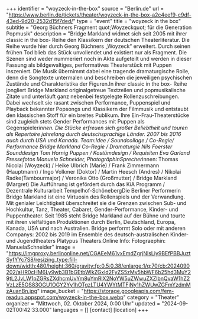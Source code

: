 +++
identifier = "woyzeck-in-the-box"
source = "Berlin.de"
url = "https://www.berlin.de/tickets/theater/woyzeck-in-the-box-a2c4eef9-c9df-43ed-9d20-2532d15f7ded/"
type = "event"
title = "woyzeck in the box"
subtitle = "Georg Büchners Fragment quot;Woyzeckquot; für die Generation Popmusik"
description = "Bridge Markland widmet sich seit 2005 mit ihrer classic in the box- Reihe den Klassikern der deutschen Theaterliteratur. Die Reihe wurde hier durch Georg Büchners „Woyzeck“ erweitert. Durch seinen frühen Tod blieb das Stück unvollendet und existiert nur als Fragment. Die Szenen sind weder nummeriert noch in Akte aufgeteilt und werden in dieser Fassung als bildgewaltiges, performatives Theaterstück mit Puppen inszeniert. Die Musik übernimmt dabei eine tragende dramaturgische Rolle, denn die Songtexte untermalen und beschreiben die jeweiligen psychischen Zustände und Charakteristika der Figuren.In ihrer classic in the box- Reihe jongliert Bridge Markland originalgetreue Textzeilen und popmusikalische Zitate und unterläuft ganz nebenbei festgelegte Rollenzuschreibungen. Dabei wechselt sie rasant zwischen Performance, Puppenspiel und Playback bekannter Popsongs und Klassikern der Filmmusik und entstaubt den klassischen Stoff für ein breites Publikum. Ihre Ein-Frau-Theaterstücke sind zugleich stets Gender Performances mit Puppen als Gegenspieler*innen. Die Stücke erfreuen sich großer Beliebtheit und touren als Repertoire jahrelang durch deutschsprachige Länder. 2007 bis 2016 auch durch USA und Kanada. Team:Idee / Soundcollage / Co-Regie/ Performance Bridge Markland Co-Regie / Dramaturgie Nils Foerster Sounddesign Tom Hornig Puppen / Kostümdesign / Requisiten Eva Garland Pressefotos Manuela Schneider, PhotogräphinSprecher*innen: Thomas Nicolai (Woyzeck) / Heike Ulbrich (Marie) / Frank Zimmermann (Hauptmann) / Ingo Volkmer (Doktor) / Martin Heesch (Andres) / Nikolai Radke(Tambourmajor) / Veronika Otto (Großmutter) / Bridge Markland (Margret) Die Aufführung ist gefördert durch das KiA Programm / Dezentrale Kulturarbeit Tempelhof-SchönebergDie Berliner Performerin Bridge Markland ist eine Virtuosin des Rollenspiels und der Verwandlung. Mit genialer Leichtigkeit überschreitet sie die Grenzen zwischen Sub- und Hochkultur, Tanz, Theater, Cabaret, Gender-Performance, Kinder- und Puppentheater. Seit 1985 steht Bridge Markland auf der Bühne und tourte mit ihren vielfältigen Produktionen durch Berlin, Deutschland, Europa, Kanada, USA und nach Australien. Bridge performt Solo oder mit anderen Companys: 2002 bis 2019 im Ensemble des deutsch-australischen Kinder- und Jugendtheaters Platypus Theaters.Online Info: Fotograephin: ManuelaSchneider"
image = "https://imgproxy.berlinonline.net/CGAEeM61vxEmdZgrjNIsLiy9BEfPBBJuztSyfYYc7S8/resizing_type:fill-down/width:480/height:360/gravity:fp:0.5:0.38/enlarge:1/q:70/cb:2024090202/aHR0cHM6Ly9wb3B1bGEtbWlkZGxld2FyZS5zMy5hbWF6b25hd3MuY29tL2JvLW1pZGRsZXdhcmUvYm8uYmRlX2NoYW5uZWwuZXZlbnQvaW1hZ2VzLzE5OS83OGU1OGY2Yy1hOTgzLTU4YWYtMTFjNy1hZWUwZGFmYzdmMzAuanBn.jpg"
image_bucket = "https://storage.googleapis.com/fem-readup.appspot.com/woyzeck-in-the-box.webp"
category = "Theater"
organizer = "Mittwoch, 02. Oktober 2024, 0:00 Uhr"
updated = "2024-09-02T00:42:33.000"
languages = []
[contact]
[location]
+++